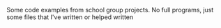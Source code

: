 Some code examples from school group projects. No full programs, just some files that I've written or helped written
